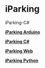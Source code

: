 # iParking
iParking-C#<b>

[iParking Arduino](https://github.com/r910917/iParking_Arduino)

[iParking C#](https://github.com/r910917/iParking)

[iParking Web](https://github.com/r910917/iParking-Web)

[iParking Python](https://github.com/r910917/iParking-Python_Detect_exitandenter)
